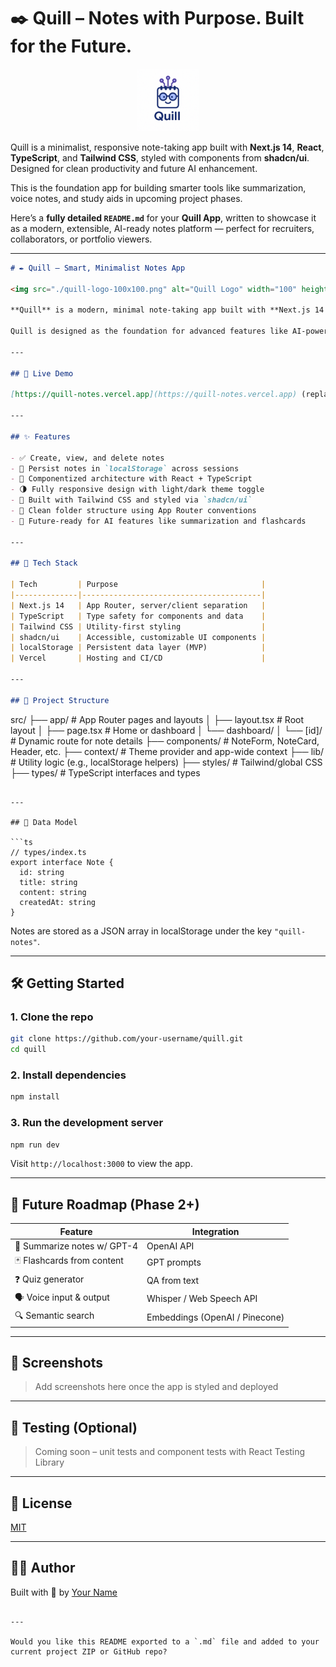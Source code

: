 # ✒️ Quill – Notes with Purpose. Built for the Future.

<div align="center">
    <img src="./public/quill_logo.png/" alt="Quill Logo" width="100" height="100" />
</div>

Quill is a minimalist, responsive note-taking app built with **Next.js 14**, **React**, **TypeScript**, and **Tailwind CSS**, styled with components from **shadcn/ui**. Designed for clean productivity and future AI enhancement.

This is the foundation app for building smarter tools like summarization, voice notes, and study aids in upcoming project phases.


Here’s a **fully detailed `README.md`** for your **Quill App**, written to showcase it as a modern, extensible, AI-ready notes platform — perfect for recruiters, collaborators, or portfolio viewers.

---

```markdown
# ✒️ Quill – Smart, Minimalist Notes App

<img src="./quill-logo-100x100.png" alt="Quill Logo" width="100" height="100" />

**Quill** is a modern, minimal note-taking app built with **Next.js 14 App Router**, **React**, **TypeScript**, and **Tailwind CSS**, styled using **shadcn/ui** components. It provides a clean and responsive interface for creating, viewing, and managing notes — fully stored in the browser with `localStorage`.

Quill is designed as the foundation for advanced features like AI-powered summarization, flashcards, voice input, and smart search.

---

## 🚀 Live Demo

[https://quill-notes.vercel.app](https://quill-notes.vercel.app) (replace with your actual link)

---

## ✨ Features

- ✅ Create, view, and delete notes
- 🔁 Persist notes in `localStorage` across sessions
- 🧩 Componentized architecture with React + TypeScript
- 🌗 Fully responsive design with light/dark theme toggle
- 💨 Built with Tailwind CSS and styled via `shadcn/ui`
- 📄 Clean folder structure using App Router conventions
- 🧠 Future-ready for AI features like summarization and flashcards

---

## 🧠 Tech Stack

| Tech         | Purpose                                |
|--------------|----------------------------------------|
| Next.js 14   | App Router, server/client separation   |
| TypeScript   | Type safety for components and data    |
| Tailwind CSS | Utility-first styling                  |
| shadcn/ui    | Accessible, customizable UI components |
| localStorage | Persistent data layer (MVP)            |
| Vercel       | Hosting and CI/CD                      |

---

## 📂 Project Structure

```

src/
├── app/               # App Router pages and layouts
│   ├── layout.tsx     # Root layout
│   ├── page.tsx       # Home or dashboard
│   └── dashboard/
│       └── \[id]/      # Dynamic route for note details
├── components/        # NoteForm, NoteCard, Header, etc.
├── context/           # Theme provider and app-wide context
├── lib/               # Utility logic (e.g., localStorage helpers)
├── styles/            # Tailwind/global CSS
├── types/             # TypeScript interfaces and types

````

---

## 📝 Data Model

```ts
// types/index.ts
export interface Note {
  id: string
  title: string
  content: string
  createdAt: string
}
````

Notes are stored as a JSON array in localStorage under the key `"quill-notes"`.

---

## 🛠️ Getting Started

### 1. Clone the repo

```bash
git clone https://github.com/your-username/quill.git
cd quill
```

### 2. Install dependencies

```bash
npm install
```

### 3. Run the development server

```bash
npm run dev
```

Visit `http://localhost:3000` to view the app.

---

## 🔮 Future Roadmap (Phase 2+)

| Feature                     | Integration                    |
| --------------------------- | ------------------------------ |
| 🧠 Summarize notes w/ GPT-4 | OpenAI API                     |
| 🃏 Flashcards from content  | GPT prompts                    |
| ❓ Quiz generator            | QA from text                   |
| 🗣️ Voice input & output    | Whisper / Web Speech API       |
| 🔍 Semantic search          | Embeddings (OpenAI / Pinecone) |

---

## 📸 Screenshots

> Add screenshots here once the app is styled and deployed

---

## 🧪 Testing (Optional)

> Coming soon – unit tests and component tests with React Testing Library

---

## 🧾 License

[MIT](LICENSE)

---

## 🧑‍💻 Author

Built with 💙 by [Your Name](https://github.com/your-username)

```

---

Would you like this README exported to a `.md` file and added to your current project ZIP or GitHub repo?
```
